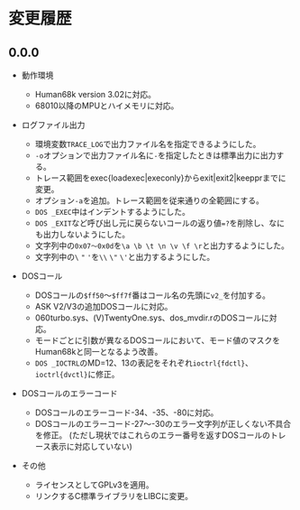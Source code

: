 # 変更履歴

## 0.0.0
* 動作環境
  * Human68k version 3.02に対応。
  * 68010以降のMPUとハイメモリに対応。

* ログファイル出力
  * 環境変数`TRACE_LOG`で出力ファイル名を指定できるようにした。
  * `-o`オプションで出力ファイル名に`-`を指定したときは標準出力に出力する。
  * トレース範囲をexec{loadexec|execonly}からexit|exit2|keepprまでに変更。
  * オプション`-a`を追加。トレース範囲を従来通りの全範囲にする。
  * `DOS _EXEC`中はインデントするようにした。
  * `DOS _EXIT`など呼び出し元に戻らないコールの返り値`=?`を削除し、なにも出力しないようにした。
  * 文字列中の`0x07～0x0d`を`\a \b \t \n \v \f \r`と出力するようにした。
  * 文字列中の`\` `"` `'`を`\\` `\"` `\'`と出力するようにした。

* DOSコール
  * DOSコールの`$ff50`～`$ff7f`番はコール名の先頭に`v2_`を付加する。
  * ASK V2/V3の追加DOSコールに対応。
  * 060turbo.sys、(V)TwentyOne.sys、dos_mvdir.rのDOSコールに対応。
  * モードごとに引数が異なるDOSコールにおいて、モード値のマスクをHuman68kと同一となるよう改善。
  * `DOS _IOCTRL`のMD=12、13の表記をそれぞれ`ioctrl{fdctl}`、`ioctrl{dvctl}`に修正。

* DOSコールのエラーコード
  * DOSコールのエラーコード-34、-35、-80に対応。
  * DOSコールのエラーコード-27～-30のエラー文字列が正しくない不具合を修正。
    (ただし現状ではこれらのエラー番号を返すDOSコールのトレース表示に対応していない)

* その他
  * ライセンスとしてGPLv3を適用。
  * リンクするC標準ライブラリをLIBCに変更。
